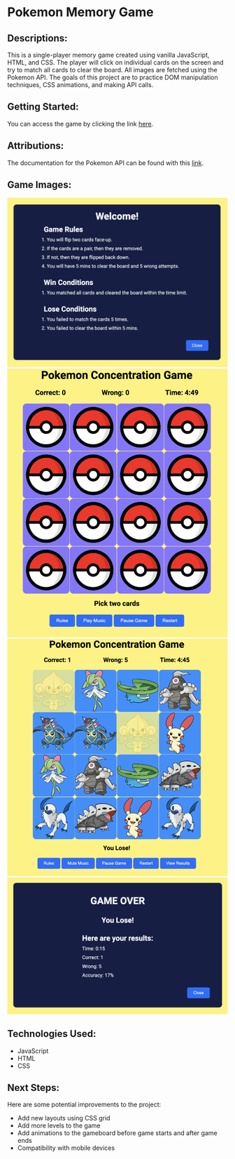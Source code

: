 # Pokemon Memory Game

## Descriptions:
This is a single-player memory game created using vanilla JavaScript, HTML, and CSS. The player will click on individual cards on the screen and try to match all cards to clear the board. All images are fetched using the Pokemon API. The goals of this project are to practice DOM manipulation techniques, CSS animations, and making API calls.

## Getting Started:
You can access the game by clicking the link [here](https://debiddo618.github.io/pokemon-memory-game/).

## Attributions:
The documentation for the Pokemon API can be found with this [link](https://pokeapi.co/docs/v2).

## Game Images:
![Game Rules](./images/gameRules.png)
![Game Start](./images/gameStart.png)
![Game End](./images/gameEnd.png)
![Game Over](./images/gameOver.png)

## Technologies Used:

- JavaScript
- HTML
- CSS

## Next Steps:
Here are some potential improvements to the project:

- Add new layouts using CSS grid
- Add more levels to the game
- Add animations to the gameboard before game starts and after game ends
- Compatibility with mobile devices
